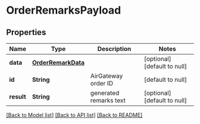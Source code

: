 # OrderRemarksPayload
## Properties

| Name | Type | Description | Notes |
|------------ | ------------- | ------------- | -------------|
| **data** | [**OrderRemarkData**](OrderRemarkData.md) |  | [optional] [default to null] |
| **id** | **String** | AirGateway order ID | [default to null] |
| **result** | **String** | generated remarks text | [optional] [default to null] |

[[Back to Model list]](../README.md#documentation-for-models) [[Back to API list]](../README.md#documentation-for-api-endpoints) [[Back to README]](../README.md)

